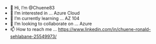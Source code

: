 - 👋 Hi, I’m @Chuene83
- 👀 I’m interested in ... Azure Cloud
- 🌱 I’m currently learning ... AZ 104
- 💞️ I’m looking to collaborate on ... Azure 
- 📫 How to reach me ... https://www.linkedin.com/in/chuene-ronald-sehlabane-25549973/

<!---
Chuene83/Chuene83 is a ✨ special ✨ repository because its `README.md` (this file) appears on your GitHub profile.
You can click the Preview link to take a look at your changes.
--->
